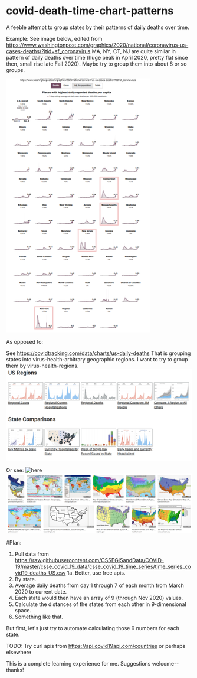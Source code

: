 # covid-death-time-chart-patterns
A feeble attempt to group states by their patterns of daily deaths over time. 

Example:  See image below, edited from https://www.washingtonpost.com/graphics/2020/national/coronavirus-us-cases-deaths/?itid=sf_coronavirus
MA, NY, CT, NJ are quite similar in pattern of daily deaths over time (huge peak in April 2020, pretty flat since then, small rise late Fall 2020).  Maybe try to group them into about 8 or so groups.  

![Trying to group states by daily-deaths curve shape.](GroupingStatesByDateRateCurves_20201204_petjal.png)

As opposed to:

See https://covidtracking.com/data/charts/us-daily-deaths 
That is grouping states into virus-health-arbitrary geographic regions. I want to try to group them by virus-health-regions. 
![Geographic Regions](Screenshot%202020-12-05%20at%207.41.57%20AM.png)

Or see: ![here](https://duckduckgo.com/?q=us+climatologic+regions&page=1&adx=shv1b&sexp=%7B%22artexp%22%3A%22b%22%2C%22prodexp%22%3A%22b%22%2C%22prdsdexp%22%3A%22c%22%2C%22biaexp%22%3A%22b%22%2C%22msvrtexp%22%3A%22b%22%2C%22shv1%22%3A%22b%22%2C%22shvflt%22%3A%22b%22%7D&iax=images&ia=images&iai=https%3A%2F%2Fwww.esri.com%2Farcgis-blog%2Fwp-content%2Fuploads%2F2018%2F04%2FD.png)
![US Climate Regions](/media/USClimateRegions_20201205_petjal.png)

#Plan:
1. Pull data from https://raw.githubusercontent.com/CSSEGISandData/COVID-19/master/csse_covid_19_data/csse_covid_19_time_series/time_series_covid19_deaths_US.csv
1a. Better, use free apis.
2. By state.
3. Average daily deaths from day 1 through 7 of each month from March 2020 to current date.
4. Each state would then have an array of 9 (through Nov 2020) values.  
5. Calculate the distances of the states from each other in 9-dimensional space.
6. Something like that.

But first, let's just try to automate calculating those 9 numbers for each state. 

TODO:  Try curl apis from https://api.covid19api.com/countries or perhaps elsewhere

This is a complete learning experience for me. Suggestions welcome--thanks!

